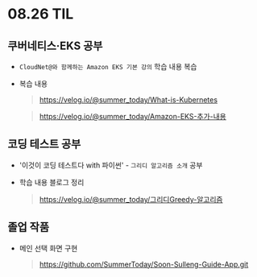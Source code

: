 <h1> 08.26 TIL </h1>

## 쿠버네티스·EKS 공부

- `CloudNet@와 함께하는 Amazon EKS 기본 강의` 학습 내용 복습

- 복습 내용
   > https://velog.io/@summer_today/What-is-Kubernetes
   
   > https://velog.io/@summer_today/Amazon-EKS-추가-내용


## 코딩 테스트 공부

- '이것이 코딩 테스트다 with 파이썬' - `그리디 알고리즘 소개` 공부

- 학습 내용 블로그 정리 
  > https://velog.io/@summer_today/그리디Greedy-알고리즘

## 졸업 작품

- 메인 선택 화면 구현
  > https://github.com/SummerToday/Soon-Sulleng-Guide-App.git
